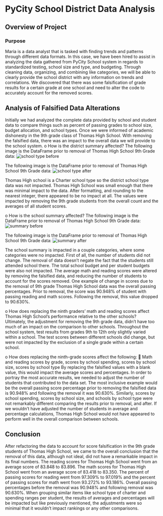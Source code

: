 # PyCity School District Data Analysis

## Overview of Project

### Purpose
Maria is a data analyst that is tasked with finding trends and patterns through different data formats. In this case, we have been hired to assist in analyzing the data gathered from PyCity School system in regards to standardized testing, school size and type, and budgeting.  Through cleaning data, organizing, and combining like categories, we will be able to clearly provide the school district with any information on trends and correlations. We discovered that there was some falsification of grade results for a certain grade at one school and need to alter the code to accurately account for the removed scores.

## Analysis of Falsified Data Alterations
Initially we had analyzed the complete data provided by school and student data to compare things such as percent of passing grades to school size, budget allocation, and school types. Once we were informed of academic dishonesty in the 9th grade class of Thomas High School. With removing the falsified data, there was an impact to the overall data we will provide to the school system.
o	How is the district summary affected?
The following image is the DataFrame prior to removal of Thomas High School 9th Grade data:
![school type before](https://user-images.githubusercontent.com/100329223/161460404-2b64f6fb-e2ba-4412-8fd6-f6752fe36ff5.png)

The following image is the DataFrame prior to removal of Thomas High School 9th Grade data:
![school type after](https://user-images.githubusercontent.com/100329223/161460425-c1c3557c-c387-4215-a45b-4ee762e665c8.png)

Thomas High school is a Charter school type so the district school type data was not impacted.  Thomas High School was small enough that there was minimal impact to the data. After formatting, and rounding to the nearest integer, there appeared to be no impact at all. The values were impacted by removing the 9th grade students from the overall count and the averages of all student scores. 

o	How is the school summary affected?
The following image is the DataFrame prior to removal of Thomas High School 9th Grade data:
![summary before](https://user-images.githubusercontent.com/100329223/161463019-6020b000-a2f2-453a-b077-103d11558f8f.png)

The following image is the DataFrame prior to removal of Thomas High School 9th Grade data:
![summary after](https://user-images.githubusercontent.com/100329223/161463038-452b8b5a-858a-4332-91f4-0b2a2b720e10.png)

The school summary is impacted in a couple categories, where some categories were no impacted. First of all, the number of students did not change. The removal of data doesn’t negate the fact that the students still attended school there. The total school budget and per student budgets were also not impacted.  The average math and reading scores were altered by removing the falsified data, and reducing the number of students to account for the scores removed. One example of change in scores due to the removal of 9th grade Thomas High School data was the overall passing percentages. Prior to removal, the score was 90.948% of student with passing reading and math scores. Following the removal, this value dropped to 90.630%.

o	How does replacing the ninth graders’ math and reading scores affect Thomas High School’s performance relative to the other schools?
Ultimately, the adjustment for removing the 9th grade data, didn’t have too much of an impact on the comparison to other schools. Throughout the school system, test results from grades 9th to 12th only slightly varied within a school. The test scores between different schools did change, but were not impacted by the exclusion of a single grade within a certain school.

o	How does replacing the ninth-grade scores affect the following:
	Math and reading scores by grade, scores by school spending, scores by school size, scores by school type
By replacing the falsified values with a blank value, this would impact the average scores and percentages. In order to portray the most accurate results, we needed to adjust the number of students that contributed to the data set. The most inclusive example would be the overall passing score percentage prior to removing the falsified data is 90.948% and following the removal it was 90.630%. Similarly, scores by school spending, scores by school size, and schools by school type were not remarkably different comparing the results prior to removal, and after. If we wouldn’t have adjusted the number of students in average and percentage calculations, Thomas High School would not have appeared to perform well in the overall comparison between schools. 

## Conclusion
After refactoring the data to account for score falsification in the 9th grade students of Thomas High School, we came to the overall conclusion that the removal of this data, although not ideal, did not have a remarkable impact in its final numbers. The reading scores for Thomas High School went from an average score of 83.848 to 83.896. The math scores for Thomas High School went from an average score of 83.418 to 83.350.  The percent of passing scores for reading went from 97.309% to 97.019% and the percent of passing scores for math went from 93.272% to 93.186%. Overall passing percentages before the removal was 90.948% and following removal was 90.630%. When grouping similar items like school type of charter and spending ranges per student, the results of averages and percentages will be impacted but like previously mentioned, the adjustments were so minimal that it wouldn’t impact rankings or any other comparisons.
